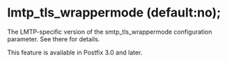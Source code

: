 # lmtp_tls_wrappermode (default:no); 

 The LMTP-specific version of the smtp_tls_wrappermode configuration
parameter. See there for details. 

 This feature is available in Postfix 3.0 and later. 


